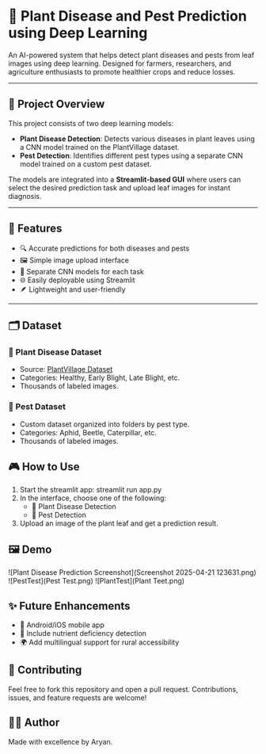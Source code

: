 # 🌿 Plant Disease and Pest Prediction using Deep Learning

An AI-powered system that helps detect plant diseases and pests from leaf images using deep learning. Designed for farmers, researchers, and agriculture enthusiasts to promote healthier crops and reduce losses.

---

## 🧠 Project Overview

This project consists of two deep learning models:
- **Plant Disease Detection**: Detects various diseases in plant leaves using a CNN model trained on the PlantVillage dataset.
- **Pest Detection**: Identifies different pest types using a separate CNN model trained on a custom pest dataset.

The models are integrated into a **Streamlit-based GUI** where users can select the desired prediction task and upload leaf images for instant diagnosis.

---

## 🚀 Features

- 🔍 Accurate predictions for both diseases and pests
- 🖼️ Simple image upload interface
- 🧠 Separate CNN models for each task
- 🌐 Easily deployable using Streamlit
- 🪶 Lightweight and user-friendly

---

## 🗂️ Dataset

### 📁 Plant Disease Dataset
- Source: [PlantVillage Dataset](https://www.kaggle.com/datasets/emmarex/plantdisease)
- Categories: Healthy, Early Blight, Late Blight, etc.
- Thousands of labeled images.

### 🐛 Pest Dataset
- Custom dataset organized into folders by pest type.
- Categories: Aphid, Beetle, Caterpillar, etc.
- Thousands of labeled images.

## 🎮 How to Use
1. Start the streamlit app: streamlit run app.py
2. In the interface, choose one of the following:
   - 🌿 Plant Disease Detection
   - 🐛 Pest Detection
3. Upload an image of the plant leaf and get a prediction result.

## 🖼️ Demo
![Plant Disease Prediction Screenshot](Screenshot 2025-04-21 123631.png)
![PestTest](Pest Test.png)
![PlantTest](Plant Teet.png)

## ✨ Future Enhancements
- 📱 Android/iOS mobile app
- 🧬 Include nutrient deficiency detection
- 🌍 Add multilingual support for rural accessibility

## 🤝 Contributing
Feel free to fork this repository and open a pull request. Contributions, issues, and feature requests are welcome!

## 🙋‍♂️ Author
Made with excellence by Aryan.

